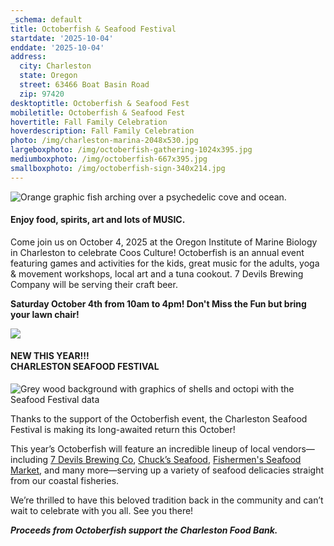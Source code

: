 ```yaml
---
_schema: default
title: Octoberfish & Seafood Festival
startdate: '2025-10-04'
enddate: '2025-10-04'
address:
  city: Charleston
  state: Oregon
  street: 63466 Boat Basin Road
  zip: 97420
desktoptitle: Octoberfish & Seafood Fest
mobiletitle: Octoberfish & Seafood Fest
hovertitle: Fall Family Celebration
hoverdescription: Fall Family Celebration
photo: /img/charleston-marina-2048x530.jpg
largeboxphoto: /img/octoberfish-gathering-1024x395.jpg
mediumboxphoto: /img/octoberfish-667x395.jpg
smallboxphoto: /img/octoberfish-sign-340x214.jpg
---
```

![Orange graphic fish arching over a psychedelic cove and ocean.](/img/octoberfish-logo.png "Octoberfish is the first Saturday in October each year.")

#### **Enjoy food, spirits, art and lots of MUSIC.**

Come join us on October 4, 2025 at the Oregon Institute of Marine Biology in Charleston to celebrate Coos Culture!  Octoberfish is an annual event featuring games and activities for the kids, great music for the adults, yoga & movement workshops, local art and a tuna cookout. 7 Devils Brewing Company will be serving their craft beer.

**Saturday October 4th from 10am to 4pm! Don't Miss the Fun but bring your lawn chair!**

![](/img/octoberfish-crafts-667x355.jpg)

#### **NEW THIS YEAR!!! <br>CHARLESTON SEAFOOD FESTIVAL**

![Grey wood background with graphics of shells and octopi with the Seafood Festival data](/img/seafood-fest-banner.png "The Long Awaited Return of the Charleston Seafood Festival!")

Thanks to the support of the Octoberfish event, the Charleston Seafood Festival is making its long-awaited return this October!

This year’s Octoberfish will feature an incredible lineup of local vendors—including <a href="https://www.facebook.com/7DevilsBrewingCo" target="_blank" rel="noopener">7 Devils Brewing Co</a>, <a href="https://www.chucksseafood.com/" target="_blank" rel="noopener">Chuck’s Seafood</a>, <a href="https://www.facebook.com/fishermensseafoodmarket/" target="_blank" rel="noopener">Fishermen's Seafood Market</a>, and many more—serving up a variety of seafood delicacies straight from our coastal fisheries.

We’re thrilled to have this beloved tradition back in the community and can’t wait to celebrate with you all. See you there!

***Proceeds from Octoberfish support the Charleston Food Bank.***